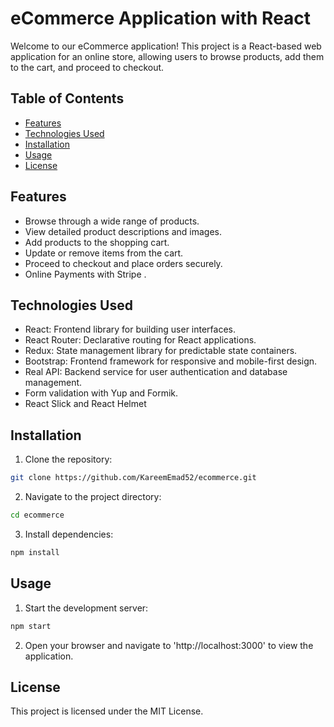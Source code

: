 # eCommerce Application with React

Welcome to our eCommerce application! This project is a React-based web application for an online store, allowing users to browse products, add them to the cart, and proceed to checkout.

## Table of Contents

- [Features](#features)
- [Technologies Used](#technologies-used)
- [Installation](#installation)
- [Usage](#usage)
- [License](#license)

## Features

- Browse through a wide range of products.
- View detailed product descriptions and images.
- Add products to the shopping cart.
- Update or remove items from the cart.
- Proceed to checkout and place orders securely.
- Online Payments with Stripe .

## Technologies Used

- React: Frontend library for building user interfaces.
- React Router: Declarative routing for React applications.
- Redux: State management library for predictable state containers.
- Bootstrap: Frontend framework for responsive and mobile-first design.
- Real API: Backend service for user authentication and database management.
- Form validation with Yup and Formik.
- React Slick and React Helmet 

## Installation

1. Clone the repository:

```bash
git clone https://github.com/KareemEmad52/ecommerce.git
```
2. Navigate to the project directory:

```bash
cd ecommerce
```

3. Install dependencies:

```bash
npm install
```


## Usage 

1. Start the development server:

```bash
npm start
```
2. Open your browser and navigate to 'http://localhost:3000' to view the application.

## License
This project is licensed under the MIT License.
   
   
